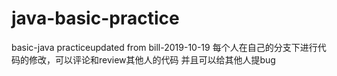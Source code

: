# java-basic-practice
basic-java practiceupdated from bill-2019-10-19
每个人在自己的分支下进行代码的修改，可以评论和review其他人的代码
并且可以给其他人提bug

